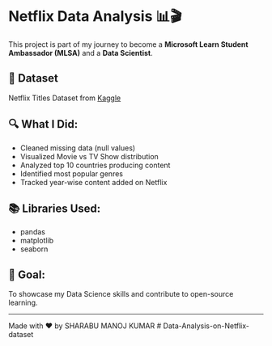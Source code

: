# Netflix Data Analysis 📊🎬

This project is part of my journey to become a **Microsoft Learn Student Ambassador (MLSA)** and a **Data Scientist**.

## 📁 Dataset
Netflix Titles Dataset from [Kaggle](https://www.kaggle.com/datasets/shivamb/netflix-shows)

## 🔍 What I Did:
- Cleaned missing data (null values)
- Visualized Movie vs TV Show distribution
- Analyzed top 10 countries producing content
- Identified most popular genres
- Tracked year-wise content added on Netflix

## 📚 Libraries Used:
- pandas
- matplotlib
- seaborn

## 🚀 Goal:
To showcase my Data Science skills and contribute to open-source learning.

---
Made with ❤️ by SHARABU MANOJ KUMAR
#   D a t a - A n a l y s i s - o n - N e t f l i x - d a t a s e t  
 